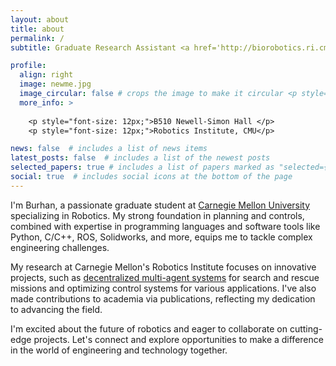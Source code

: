 ```yaml
---
layout: about
title: about
permalink: /
subtitle: Graduate Research Assistant <a href='http://biorobotics.ri.cmu.edu/index.php'>Biorobotics Lab</a>. Carnegie Mellon University 

profile:
  align: right
  image: newme.jpg
  image_circular: false # crops the image to make it circular <p style="font-size: 12px;">Lab: Biorobotics Lab </p>
  more_info: >
    
    <p style="font-size: 12px;">B510 Newell-Simon Hall </p>
    <p style="font-size: 12px;">Robotics Institute, CMU</p>

news: false  # includes a list of news items
latest_posts: false  # includes a list of the newest posts
selected_papers: true # includes a list of papers marked as "selected={true}"
social: true  # includes social icons at the bottom of the page
---
```

<!-- 
Write your biography here. Tell the world about yourself. Link to your favorite [subreddit](http://reddit.com). You can put a picture in, too. The code is already in, just name your picture `me.jpg` and put it in the `img/` folder.

Put your address / P.O. box / other info right below your picture. You can also disable any of these elements by editing `profile` property of the YAML header of your `_pages/about.md`. Edit `_bibliography/papers.bib` and Jekyll will render your [publications page](/al-folio/publications/) automatically.

Link to your social media connections, too. This theme is set up to use [Font Awesome icons](http://fortawesome.github.io/Font-Awesome/) and [Academicons](https://jpswalsh.github.io/academicons/), like the ones below. Add your Facebook, Twitter, LinkedIn, Google Scholar, or just disable all of them. -->


I'm Burhan, a passionate graduate student at [Carnegie Mellon University](https://www.ri.cmu.edu/ri-people/burhanuddin-shirose/) specializing in Robotics. My strong foundation in planning and controls, combined with expertise in programming languages and software tools like Python, C/C++, ROS, Solidworks, and more, equips me to tackle complex engineering challenges.

My research at Carnegie Mellon's Robotics Institute focuses on innovative projects, such as [decentralized multi-agent systems](https://www.ri.cmu.edu/project/mmpug-multi-model-perception-uber-good/) for search and rescue missions and optimizing control systems for various applications. I've also made contributions to academia via publications, reflecting my dedication to advancing the field.

I'm excited about the future of robotics and eager to collaborate on cutting-edge projects. Let's connect and explore opportunities to make a difference in the world of engineering and technology together.
